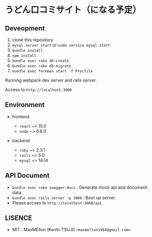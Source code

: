 # うどん口コミサイト（になる予定）

Deveopment
---

1. clone this repository
1. `mysql.server start` or `sudo service mysql start`
1. `bundle install`
1. `npm install`
1. `bundle exec rake db:create`
1. `bundle exec rake db:migrate`
1. `bundle exec foreman start -f Procfile`

Running webpack dev server and rails server.

Access to `http://localhost:3000`

Environment
---

* frontend
  * `react` ~> 15.0
  * `node` ~> 6.6.0

* backend
  * `ruby` ~> 2.3.1
  * `rails` ~> 5.0
  * `mysql` ~> 14.14

API Document
---

- `bundle exec rake swagger:docs` : Generate mock api and document data.
- `bundle exec rails server -p 3000` : Boot up server.
- Please accses to `http://localhost:3000/api`

LISENCE
---
* MIT : MaxMEllon (Kento TSUJI) `<maxmellon1994@gmail.com>`
